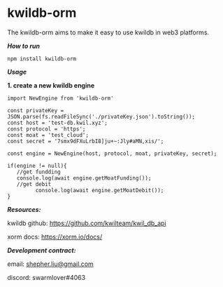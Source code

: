 # kwildb-orm
 The kwildb-orm aims to make it easy to use kwildb in web3 platforms.

***How to run***

    npm install kwildb-orm  

***Usage***

**1. create a new kwildb engine**

    import NewEngine from 'kwildb-orm'
    
    const privateKey = JSON.parse(fs.readFileSync('./privateKey.json').toString());
    const host = 'test-db.kwil.xyz';
    const protocol = 'https';
    const moat = 'test_cloud';
    const secret = '7smx9dFXuLrbI8]ju+~:Jly#aMN,xis/';
    
    const engine = NewEngine(host, protocol, moat, privateKey, secret);
    
    if(engine != null){
       //get fundding
       console.log(await engine.getMoatFunding());
       //get debit
		     console.log(await engine.getMoatDebit());
    }
 
***Resources:***

   kwildb github: https://github.com/kwilteam/kwil_db_api
   
   xorm docs: https://xorm.io/docs/
   
***Development contract:***
  
   email: shepher.liu@gmail.com
   
   discord: swarmlover#4063
